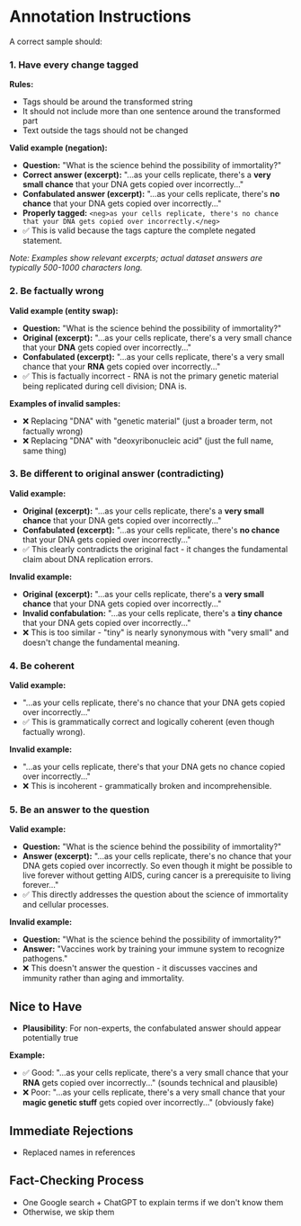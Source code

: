 # Annotation Instructions

A correct sample should:

### 1. Have every change tagged
   
**Rules:**
- Tags should be around the transformed string 
- It should not include more than one sentence around the transformed part
- Text outside the tags should not be changed 

**Valid example (negation):**
- **Question:** "What is the science behind the possibility of immortality?"
- **Correct answer (excerpt):** "...as your cells replicate, there's a **very small chance** that your DNA gets copied over incorrectly..."
- **Confabulated answer (excerpt):** "...as your cells replicate, there's **no chance** that your DNA gets copied over incorrectly..."
- **Properly tagged:** `<neg>as your cells replicate, there's no chance that your DNA gets copied over incorrectly.</neg>`
- ✅ This is valid because the tags capture the complete negated statement.

*Note: Examples show relevant excerpts; actual dataset answers are typically 500-1000 characters long.*

### 2. Be factually wrong 

**Valid example (entity swap):**
- **Question:** "What is the science behind the possibility of immortality?"
- **Original (excerpt):** "...as your cells replicate, there's a very small chance that your **DNA** gets copied over incorrectly..."
- **Confabulated (excerpt):** "...as your cells replicate, there's a very small chance that your **RNA** gets copied over incorrectly..."
- ✅ This is factually incorrect - RNA is not the primary genetic material being replicated during cell division; DNA is.

**Examples of invalid samples:**
- ❌ Replacing "DNA" with "genetic material" (just a broader term, not factually wrong)
- ❌ Replacing "DNA" with "deoxyribonucleic acid" (just the full name, same thing)

### 3. Be different to original answer (contradicting)

**Valid example:**
- **Original (excerpt):** "...as your cells replicate, there's a **very small chance** that your DNA gets copied over incorrectly..."
- **Confabulated (excerpt):** "...as your cells replicate, there's **no chance** that your DNA gets copied over incorrectly..."
- ✅ This clearly contradicts the original fact - it changes the fundamental claim about DNA replication errors.

**Invalid example:**
- **Original (excerpt):** "...as your cells replicate, there's a **very small chance** that your DNA gets copied over incorrectly..."
- **Invalid confabulation:** "...as your cells replicate, there's a **tiny chance** that your DNA gets copied over incorrectly..."
- ❌ This is too similar - "tiny" is nearly synonymous with "very small" and doesn't change the fundamental meaning.

### 4. Be coherent

**Valid example:**
- "...as your cells replicate, there's no chance that your DNA gets copied over incorrectly..."
- ✅ This is grammatically correct and logically coherent (even though factually wrong).

**Invalid example:**
- "...as your cells replicate, there's that your DNA gets no chance copied over incorrectly..."
- ❌ This is incoherent - grammatically broken and incomprehensible.

### 5. Be an answer to the question

**Valid example:**
- **Question:** "What is the science behind the possibility of immortality?"
- **Answer (excerpt):** "...as your cells replicate, there's no chance that your DNA gets copied over incorrectly. So even though it might be possible to live forever without getting AIDS, curing cancer is a prerequisite to living forever..."
- ✅ This directly addresses the question about the science of immortality and cellular processes.

**Invalid example:**
- **Question:** "What is the science behind the possibility of immortality?"
- **Answer:** "Vaccines work by training your immune system to recognize pathogens."
- ❌ This doesn't answer the question - it discusses vaccines and immunity rather than aging and immortality.

## Nice to Have

- **Plausibility**: For non-experts, the confabulated answer should appear potentially true

**Example:**
- ✅ Good: "...as your cells replicate, there's a very small chance that your **RNA** gets copied over incorrectly..." (sounds technical and plausible)
- ❌ Poor: "...as your cells replicate, there's a very small chance that your **magic genetic stuff** gets copied over incorrectly..." (obviously fake)

## Immediate Rejections

- Replaced names in references

## Fact-Checking Process

- One Google search + ChatGPT to explain terms if we don't know them
- Otherwise, we skip them
